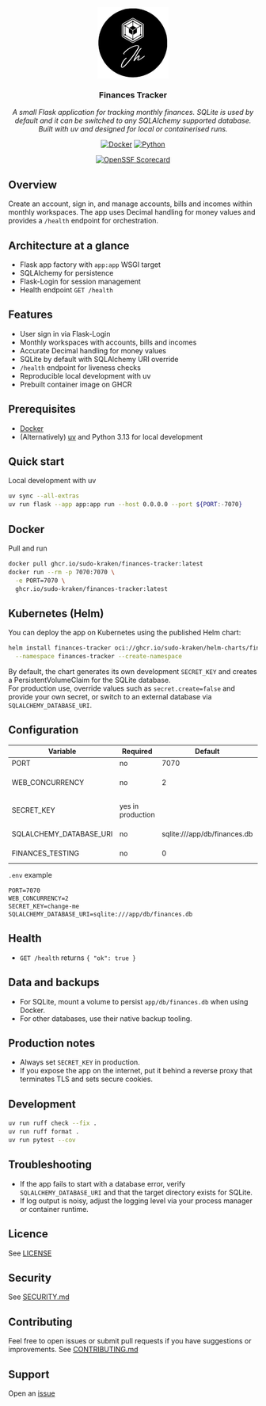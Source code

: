 <div align="center">
<img src="https://raw.githubusercontent.com/sudo-kraken/finances-tracker/main/docs/assets/logo.png" align="center" width="144px" height="144px"/>

### Finances Tracker

_A small Flask application for tracking monthly finances. SQLite is used by default and it can be switched to any SQLAlchemy supported database. Built with uv and designed for local or containerised runs._

</div>

<div align="center">

[![Docker](https://img.shields.io/github/v/tag/sudo-kraken/finances-tracker?label=docker&logo=docker&style=for-the-badge)](https://github.com/sudo-kraken/finances-tracker/pkgs/container/finances-tracker) [![Python](https://img.shields.io/python/required-version-toml?tomlFilePath=https%3A%2F%2Fraw.githubusercontent.com%2Fsudo-kraken%2Ffinances-tracker%2Fmain%2Fpyproject.toml&logo=python&logoColor=yellow&color=3776AB&style=for-the-badge)](https://github.com/sudo-kraken/finances-tracker/blob/main/pyproject.toml)
</div>

<div align="center">

[![OpenSSF Scorecard](https://img.shields.io/ossf-scorecard/github.com/sudo-kraken/finances-tracker?label=openssf%20scorecard&style=for-the-badge)](https://scorecard.dev/viewer/?uri=github.com/sudo-kraken/finances-tracker)

</div>

## Overview

Create an account, sign in, and manage accounts, bills and incomes within monthly workspaces. The app uses Decimal handling for money values and provides a `/health` endpoint for orchestration.

## Architecture at a glance

- Flask app factory with `app:app` WSGI target
- SQLAlchemy for persistence
- Flask-Login for session management
- Health endpoint `GET /health`

## Features

- User sign in via Flask-Login
- Monthly workspaces with accounts, bills and incomes
- Accurate Decimal handling for money values
- SQLite by default with SQLAlchemy URI override
- `/health` endpoint for liveness checks
- Reproducible local development with uv
- Prebuilt container image on GHCR

## Prerequisites

- [Docker](https://www.docker.com/)
- (Alternatively) [uv](https://docs.astral.sh/uv/) and Python 3.13 for local development

## Quick start

Local development with uv

```bash
uv sync --all-extras
uv run flask --app app:app run --host 0.0.0.0 --port ${PORT:-7070}
```

## Docker

Pull and run

```bash
docker pull ghcr.io/sudo-kraken/finances-tracker:latest
docker run --rm -p 7070:7070 \
  -e PORT=7070 \
  ghcr.io/sudo-kraken/finances-tracker:latest
```

## Kubernetes (Helm)

You can deploy the app on Kubernetes using the published Helm chart:

```bash
helm install finances-tracker oci://ghcr.io/sudo-kraken/helm-charts/finances-tracker \
  --namespace finances-tracker --create-namespace
```

By default, the chart generates its own development `SECRET_KEY` and creates a PersistentVolumeClaim for the SQLite database.  
For production use, override values such as `secret.create=false` and provide your own secret, or switch to an external database via `SQLALCHEMY_DATABASE_URI`.

## Configuration

| Variable | Required | Default | Description |
|----------|----------|---------|-------------|
| PORT | no | 7070 | Port to bind |
| WEB_CONCURRENCY | no | 2 | Gunicorn worker processes |
| SECRET_KEY | yes in production |  | Flask secret key used for sessions |
| SQLALCHEMY_DATABASE_URI | no | sqlite:///app/db/finances.db | Database URI |
| FINANCES_TESTING | no | 0 | Enables test configuration |

`.env` example

```dotenv
PORT=7070
WEB_CONCURRENCY=2
SECRET_KEY=change-me
SQLALCHEMY_DATABASE_URI=sqlite:///app/db/finances.db
```

## Health

- `GET /health` returns `{ "ok": true }`

## Data and backups

- For SQLite, mount a volume to persist `app/db/finances.db` when using Docker.
- For other databases, use their native backup tooling.

## Production notes

- Always set `SECRET_KEY` in production.
- If you expose the app on the internet, put it behind a reverse proxy that terminates TLS and sets secure cookies.

## Development

```bash
uv run ruff check --fix .
uv run ruff format .
uv run pytest --cov
```

## Troubleshooting

- If the app fails to start with a database error, verify `SQLALCHEMY_DATABASE_URI` and that the target directory exists for SQLite.
- If log output is noisy, adjust the logging level via your process manager or container runtime.

## Licence
See [LICENSE](LICENSE)

## Security
See [SECURITY.md](SECURITY.md)

## Contributing
Feel free to open issues or submit pull requests if you have suggestions or improvements.
See [CONTRIBUTING.md](CONTRIBUTING.md)

## Support
Open an [issue](/../../issues)
